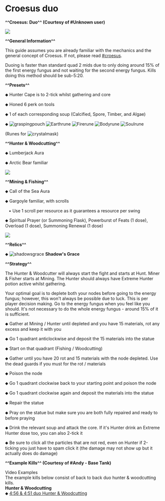 # Croesus duo
**^^Croesus: Duo^^ (Courtesy of #Unknown user)**


<img class="media" src="https://i.imgur.com/xuMqqd9.jpg">



**^^General Information^^**


This guide assumes you are already familiar with the mechanics and the general concept of Croesus. If not, please read [#croesus](../../gwd3/croesus).



Duoing is faster than standard quad 2 mids due to only doing around 15% of the first energy fungus and not waiting for the second energy fungus. Kills doing this method should be sub-5:20.


**^^Presets^^**


⬥ Hunter Cape is to 2-tick whilst gathering and core

⬥ Honed 6 perk on tools

⬥ 1 of each corresponding soup (Calcified, Spore, Timber, and Algae)

⬥ <img title="graspingpouch" class="d-emoji" alt="graspingpouch" src="https://cdn.discordapp.com/emojis/892816437478051900.png?v=1"> <img title="Earthrune" class="d-emoji" alt="Earthrune" src="https://cdn.discordapp.com/emojis/536252659808731137.png?v=1"> <img title="Firerune" class="d-emoji" alt="Firerune" src="https://cdn.discordapp.com/emojis/536252659850674186.png?v=1"> <img title="Bodyrune" class="d-emoji" alt="Bodyrune" src="https://cdn.discordapp.com/emojis/536252659301089280.png?v=1"> <img title="Soulrune" class="d-emoji" alt="Soulrune" src="https://cdn.discordapp.com/emojis/536252660333019136.png?v=1">

(Runes for <img title="crystalmask" class="d-emoji" alt="crystalmask" src="https://cdn.discordapp.com/emojis/892342109829464094.png?v=1">)


**^^Hunter & Woodcutting^^**


⬥ Lumberjack Aura

⬥ Arctic Bear familiar





<img class="media" src="https://i.imgur.com/B44tvFd.png">






**^^Mining & Fishing^^**


⬥ Call of the Sea Aura

⬥ Gargoyle familiar, with scrolls

 ‎ ‎ ‎ ‎• Use 1 scroll per resource as it guarantees a resource per swing

⬥ Spiritual Prayer (or Summoning Flask), Powerburst of Feats (1 dose), Overload (1 dose), Summoning Renewal (1 dose)





<img class="media" src="https://i.imgur.com/w9Sl5XN.png">






**^^Relics^^**

⬥ <img title="shadowsgrace" class="d-emoji" alt="shadowsgrace" src="https://cdn.discordapp.com/emojis/895999229737185280.png?v=1"> **Shadow's Grace**


**^^Strategy^^**


The Hunter & Woodcutter will always start the fight and starts at Hunt. Miner & Fisher starts at Mining. The Hunter should always have Extreme Hunter potion active whilst gathering.



Your optimal goal is to deplete both your nodes before going to the energy fungus; however, this won't always be possible due to luck. This is per player decision making. Go to the energy fungus when you feel like you should. It's not necessary to do the whole energy fungus - around 15% of it is sufficient.



⬥ Gather at Mining / Hunter until depleted and you have 15 materials, rot any excess and keep it with you

⬥ Go 1 quadrant anticlockwise and deposit the 15 materials into the statue

⬥ Start on that quadrant (Fishing / Woodcutting)

⬥ Gather until you have 20 rot and 15 materials with the node depleted. Use the dead guards if you must for the rot / materials

⬥ Poison the node

⬥ Go 1 quadrant clockwise back to your starting point and poison the node

⬥ Go 1 quadrant clockwise again and deposit the materials into the statue

⬥ Repair the statue

⬥ Pray on the statue but make sure you are both fully repaired and ready to before praying

⬥ Drink the relevant soup and attack the core. If it's Hunter drink an Extreme Hunter dose too, you can also 2-tick it

⬥ Be sure to click all the particles that are not red, even on Hunter if 2-ticking you just have to spam click it (the damage may not show up but it actually does do damage)


**^^Example Kills^^ (Courtesy of #Andy - Base Tank)**





<div class="flex-vertical whitney theme-dark">
<div class="chat flex-vertical flex-spacer">
<div class="content flex-spacer flex-horizontal">
<div class="flex-spacer flex-vertical messages-wrapper">
<div class="scroller-wrap">
<div class="scroller messages">
<div class="message-group hide-overflow">
<div class="comment">
<div class="message first">
<div class="accessory">

<div class="embed-wrapper">
<div class="embed-color-pill" style="background-color: rgb(0, 153, 255);"></div>
<div class="embed embed-rich">
<div class="embed-content">
<div class="embed-content-inner">

<div class="embed-title" >Video Examples
</div>
<div class="embed-description markup" >The example kills below consist of back to back duo hunter &amp; woodcutting kills.
</div>
<div class="embed-fields"><div class="embed-field" ><div class="embed-field-name" ><strong>Hunter &amp; Woodcutting</strong>
</div><div class="embed-field-value markup" >⬥ <a title="" href="https://www.youtube.com/watch?v=8Vi6fEaXVFk" target="_blank" rel="noreferrer">4:56 &amp; 4:51 duo Hunter &amp; Woodcutting</a>
</div></div></div>
</div>

</div>


</div></div></div></div></div></div></div></div></div></div></div></div>   




